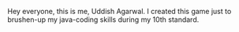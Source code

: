 Hey everyone, this is me, Uddish Agarwal.
I created this game just to brushen-up my java-coding skills during my 10th standard.
